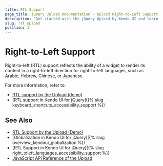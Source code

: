 ```yaml
---
title: RTL Support
page_title: jQuery Upload Documentation - Upload Right-to-Left Support
description: "Get started with the jQuery Upload by Kendo UI and learn about the RTL supports it provides."
slug: rtl_upload
position: 3
---
```


# Right-to-Left Support

Right-to-left (RTL) support reflects the ability of a widget to render its content in a right-to-left direction for right-to-left languages, such as Arabic, Hebrew, Chinese, or Japanese.

For more information, refer to:
* [RTL support by the Upload (demo)](https://demos.telerik.com/kendo-ui/upload/right-to-left-support)
* [RTL support in Kendo UI for jQuery]({% slug keyboard_shortcuts_accessibility_support %})

## See Also

* [RTL Support by the Upload (Demo)](https://demos.telerik.com/kendo-ui/upload/right-to-left-support)
* [Globalization in Kendo UI for jQuery]({% slug overview_kendoui_globalization %})
* [RTL Support in Kendo UI for jQuery]({% slug right_toleft_languages_accessibility_support %})
* [JavaScript API Reference of the Upload](/api/javascript/ui/upload)
